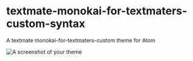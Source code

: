# textmate-monokai-for-textmaters-custom-syntax

A textmate monokai-for-textmaters-custom theme for Atom

![A screenshot of your theme](https://f.cloud.github.com/assets/69169/2289498/4c3cb0ec-a009-11e3-8dbd-077ee11741e5.gif)

